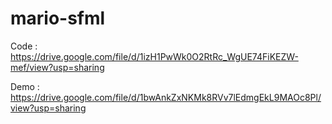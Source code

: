 # mario-sfml

Code : https://drive.google.com/file/d/1izH1PwWk0O2RtRc_WgUE74FiKEZW-mef/view?usp=sharing

Demo : https://drive.google.com/file/d/1bwAnkZxNKMk8RVv7lEdmgEkL9MAOc8Pl/view?usp=sharing
